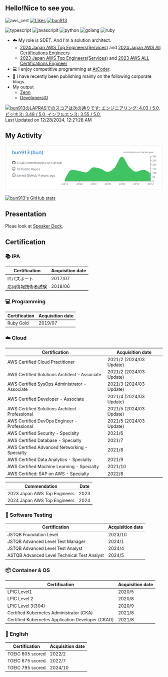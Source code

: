 ## Hello!Nice to see you.

![aws_cert](https://img.shields.io/badge/-AWSCert%2012-232F3E.svg?logo=amazon-aws&style=flat) [![Likes](https://badgen.org/img/zenn/bun913/likes?style=plastic)](https://zenn.dev/bun913) [![bun913](https://img.shields.io/endpoint?url=https%3A%2F%2Fatcoder-badges.now.sh%2Fapi%2Fatcoder%2Fjson%2Fbun913)](https://atcoder.jp/users/bun913)

![typescript](https://img.shields.io/badge/-TypeScript-007ACC.svg?logo=typescript&style=flat) ![javascripit](https://img.shields.io/badge/Javascript-276DC3.svg?logo=javascript&style=flat) ![python](https://img.shields.io/badge/-Python-F9DC3E.svg?logo=python&style=flat) ![golang](https://img.shields.io/badge/-Go-76E1FE.svg?logo=go&style=flat) ![ruby](https://img.shields.io/badge/-Ruby-CC342D?style=flat&logo=Ruby&logoColor=white)

- :cloud: My role is SDET. And I'm a solution architect.
    - [2024 Japan AWS Top Engineers(Services)](https://aws.amazon.com/jp/blogs/psa/2024-japan-aws-top-engineers/) and [2024 Japan AWS All Certifications Engineers](https://aws.amazon.com/jp/blogs/psa/2024-japan-aws-all-certifications-engineers/)
    - [2023 Japan AWS Top Engineers(Services)](https://aws.amazon.com/jp/blogs/psa/2023-japan-aws-top-engineers/) and [2023 AWS ALL Certifications Engineer](https://aws.amazon.com/jp/blogs/psa/2023-aws-all-certifications-engineers-apply/)
- :computer: I enjoy competitive programming at [AtCoder](https://atcoder.jp/?lang=ja).
- :notebook_with_decorative_cover: I have recently been publishing mainly on the following corporate blogs.
- My output
    - [Zenn](https://zenn.dev/bun913)
    - [DevelopersIO](https://dev.classmethod.jp/author/bun913/)

<!--START_SECTION:lapras-card-->
<p ><a href="https://lapras.com/public/bun913" target="_blank" rel="noopener noreferrer"><img alt="bun913のLAPRASでのスコアは次の通りです: エンジニアリング: 4.03 / 5.0, ビジネス: 3.48 / 5.0, インフルエンス: 3.55 / 5.0." src="https://lapras-card-generator.vercel.app/api/svg?e=4.03&b=3.48&i=3.55&b1=%23020E27&b2=%230E5593&i1=%23030E21&i2=%231688BF&l=ja" width="400" ></a>  
Last Updated on 12/28/2024, 12:21:28 AM</p>
<!--END_SECTION:lapras-card-->

## My Activity

[![](https://raw.githubusercontent.com/bun913/bun913/main/profile-summary-card-output/github/0-profile-details.svg)](https://github.com/bun913/github-profile-summary-cards)

[![bun913's GitHub stats](https://github-readme-stats.vercel.app/api?username=bun913)](https://github.com/anuraghazra/github-readme-stats)

## Presentation

Pleae look at [Speaker Deck](https://speakerdeck.com/bun913).

## Certification

### :books: IPA

|Certification                              |Acquisition date         |
|----------------------------------------------------|------|
|ITパスポート  |2017/07|
|応用情報技術者試験  |2018/06|

### :computer: Programming

|Certification                              |Acquisition date         |
|----------------------------------------------------|------|
|Ruby Gold  |2019/07|

### :cloud: Cloud

|Certification                              |Acquisition date         |
|----------------------------------------------------|------|
|AWS Certified Cloud Practitioner                    |2021/2 (2024/03 Update)|
|AWS Certified Solutions Architect – Associate       |2021/2 (2024/03 Update)|
|AWS Certified SysOps Administrator - Associate      |2021/3 (2024/03 Update)|
|AWS Certified Developer - Associate                 |2021/4 (2024/03 Update)|
|AWS Certified Solutions Architect - Professional    |2021/5 (2024/03 Update)|
|AWS Certified DevOps Engineer - Professional        |2021/5 (2024/03 Update)|
|AWS Certified Security - Specialty                  |2021/6|
|AWS Certified Database - Specialty                  |2021/7|
|AWS Certified Advanced Networking - Specialty       |2021/8|
|AWS Certified Data Analytics - Specialty            |2021/9|
|AWS Certified Machine Learning - Specialty          |2021/10|
|AWS Certified: SAP on AWS - Specialty               |2022/8|

|Commendation                              |Date         |
|----------------------------------------------------|------|
|2023 Japan AWS Top Engineers                        |2023|
|2024 Japan AWS Top Engineers                        |2024|

### :test_tube: Software Testing

| Certification                                    | Acquisition date |
|--------------------------|------------------|
| JSTQB Foundation Level   | 2023/10          |
| JSTQB Advanced Level Test Manager | 2024/1  |
| JSTQB Advanced Level Test Analyst | 2024/4  |
| ASTQB Advanced Level Technical Test Analyst | 2024/5  |

### :package: Container & OS

|Certification                              |Acquisition date         |
|-------------------------------------------------------|-------------|
|LPIC Level1                                            |2020/5|
|LPIC Level 2                                           |2020/8|
|LPIC Level 3(304)                                      |2020/9|
|Certified Kubernetes Administrator (CKA)               |2021/8|
|Certified Kubernetes Application Developer (CKAD)      |2021/8|

### :book: English

|Certification                              |Acquisition date         |
|-------------------------------------------------------|-------------|
|TOEIC 605 scored                                            |2022/2|
|TOEIC 675 scored                                            |2022/7|
|TOEIC 795 scored                                            |2024/10|
